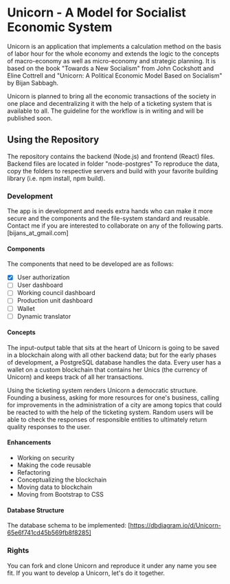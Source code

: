 # Unicorn - A Model for Socialist Economic System

Unicorn is an application that implements a calculation method on the basis of labor hour for the whole economy and extends the logic to the concepts of macro-economy as well as micro-economy and strategic planning. It is based on the book "Towards a New Socialism" from John Cockshott and Eline Cottrell and "Unicorn: A Political Economic Model Based on Socialism" by Bijan Sabbagh.

Unicorn is planned to bring all the economic transactions of the society in one place and decentralizing it with the help of a ticketing system that is available to all. The guideline for the workflow is in writing and will be published soon.

## Using the Repository

The repository contains the backend (Node.js) and frontend (React) files. Backend files are located in folder "node-postgres" To reproduce the data, copy the folders to respective servers and build with your favorite building library (i.e. npm install, npm build).

### Development

The app is in development and needs extra hands who can make it more secure and the components and the file-system standard and reusable. Contact me if you are interested to collaborate on any of the following parts. [bijans_at_gmail.com]

#### Components

The components that need to be developed are as follows:

- [x] User authorization
- [ ] User dashboard
- [ ] Working council dashboard
- [ ] Production unit dashboard
- [ ] Wallet
- [ ] Dynamic translator

#### Concepts

The input-output table that sits at the heart of Unicorn is going to be saved in a blockchain along with all other backend data; but for the early phases of development, a PostgreSQL database handles the data. Every user has a wallet on a custom blockchain that contains her Unics (the currency of Unicorn) and keeps track of all her transactions.

Using the ticketing system renders Unicorn a democratic structure. Founding a business, asking for more resources for one's business, calling for improvements in the administration of a city are among topics that could be reacted to with the help of the ticketing system. Random users will be able to check the responses of responsible entities to ultimately return quality responses to the user.

#### Enhancements

- Working on security
- Making the code reusable
- Refactoring
- Conceptualizing the blockchain
- Moving data to blockchain
- Moving from Bootstrap to CSS

#### Database Structure

The database schema to be implemented: [https://dbdiagram.io/d/Unicorn-65e6f741cd45b569fb8f8285]

### Rights

You can fork and clone Unicorn and reproduce it under any name you see fit. If you want to develop a Unicorn, let's do it together.
